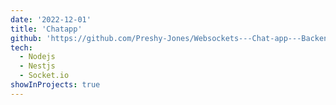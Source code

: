 ```yaml
---
date: '2022-12-01'
title: 'Chatapp'
github: 'https://github.com/Preshy-Jones/Websockets---Chat-app---Backend'
tech:
  - Nodejs
  - Nestjs
  - Socket.io
showInProjects: true
---
```




